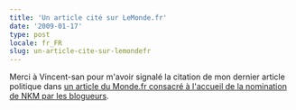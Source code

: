```yaml
---
title: 'Un article cité sur LeMonde.fr'
date: '2009-01-17'
type: post
locale: fr_FR
slug: un-article-cite-sur-lemondefr
---
```


Merci à Vincent-san pour m'avoir signalé la citation de mon dernier article politique dans [un article du Monde.fr consacré à l'accueil de la nomination de NKM par les blogueurs](http://www.lemonde.fr/politique/article/2009/01/16/nkm-regrets-sur-les-blogs-ecolos-espoir-pour-les-technophiles_1143014_823448.html).
